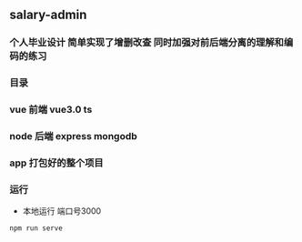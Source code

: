 ## salary-admin

### 个人毕业设计 简单实现了增删改查 同时加强对前后端分离的理解和编码的练习

### 目录

### vue 前端 vue3.0 ts

### node 后端 express mongodb

### app 打包好的整个项目

### 运行

* 本地运行 端口号3000

```
npm run serve 
```